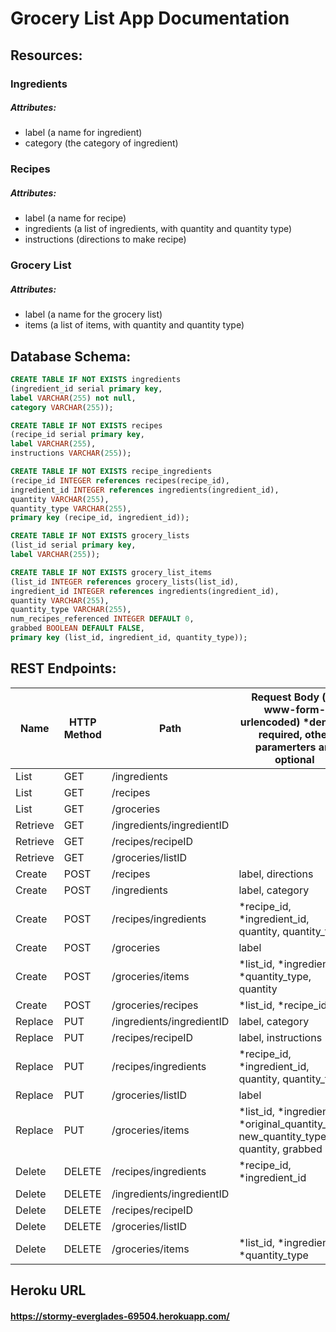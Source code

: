# Grocery List App Documentation

## Resources:

### Ingredients
##### Attributes:
* label (a name for ingredient)
* category (the category of ingredient)

### Recipes
##### Attributes:
* label (a name for recipe)
* ingredients (a list of ingredients, with quantity and quantity type)
* instructions (directions to make recipe)

### Grocery List
##### Attributes:
* label (a name for the grocery list)
* items (a list of items, with quantity and quantity type)


## Database Schema:
```SQL
CREATE TABLE IF NOT EXISTS ingredients
(ingredient_id serial primary key,
label VARCHAR(255) not null,
category VARCHAR(255));

CREATE TABLE IF NOT EXISTS recipes
(recipe_id serial primary key,
label VARCHAR(255),
instructions VARCHAR(255));

CREATE TABLE IF NOT EXISTS recipe_ingredients
(recipe_id INTEGER references recipes(recipe_id),
ingredient_id INTEGER references ingredients(ingredient_id),
quantity VARCHAR(255),
quantity_type VARCHAR(255),
primary key (recipe_id, ingredient_id));

CREATE TABLE IF NOT EXISTS grocery_lists
(list_id serial primary key,
label VARCHAR(255));

CREATE TABLE IF NOT EXISTS grocery_list_items
(list_id INTEGER references grocery_lists(list_id),
ingredient_id INTEGER references ingredients(ingredient_id),
quantity VARCHAR(255),
quantity_type VARCHAR(255),
num_recipes_referenced INTEGER DEFAULT 0,
grabbed BOOLEAN DEFAULT FALSE,
primary key (list_id, ingredient_id, quantity_type));
```

## REST Endpoints:
Name | HTTP Method | Path | Request Body (x-www-form-urlencoded) *denotes required, other paramerters are optional
------------ | ------------- | ------------- | -------------
List | GET | /ingredients |
List | GET | /recipes |
List | GET | /groceries |
Retrieve | GET | /ingredients/ingredientID |
Retrieve | GET | /recipes/recipeID |
Retrieve | GET | /groceries/listID |
Create | POST | /recipes | label, directions
Create | POST | /ingredients | label, category
Create | POST | /recipes/ingredients | *recipe_id, *ingredient_id, quantity, quantity_type
Create | POST | /groceries | label
Create | POST | /groceries/items | *list_id, *ingredient_id, *quantity_type, quantity
Create | POST | /groceries/recipes | *list_id, *recipe_id
Replace | PUT | /ingredients/ingredientID | label, category
Replace | PUT | /recipes/recipeID | label, instructions
Replace | PUT | /recipes/ingredients | *recipe_id, *ingredient_id, quantity, quantity_type
Replace | PUT | /groceries/listID | label
Replace | PUT | /groceries/items | *list_id, *ingredient_id, *original_quantity_type, new_quantity_type, quantity, grabbed
Delete | DELETE | /recipes/ingredients | *recipe_id, *ingredient_id
Delete | DELETE | /ingredients/ingredientID | 
Delete | DELETE | /recipes/recipeID |
Delete | DELETE | /groceries/listID |
Delete | DELETE | /groceries/items | *list_id, *ingredient_id, *quantity_type

## Heroku URL
#### https://stormy-everglades-69504.herokuapp.com/ 
